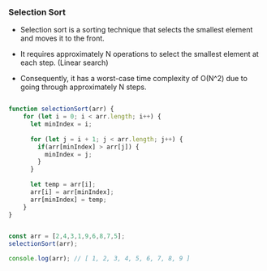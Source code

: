 ### Selection Sort

* Selection sort is a sorting technique that selects the smallest element and moves it to the front.

* It requires approximately N operations to select the smallest element at each step. (Linear search)

* Consequently, it has a worst-case time complexity of O(N^2) due to going through approximately N steps.

```js

function selectionSort(arr) {
    for (let i = 0; i < arr.length; i++) {
      let minIndex = i;
      
      for (let j = i + 1; j < arr.length; j++) {
        if(arr[minIndex] > arr[j]) {
          minIndex = j;
        }
      }
      
      let temp = arr[i];
      arr[i] = arr[minIndex];
      arr[minIndex] = temp;
    }
}


const arr = [2,4,3,1,9,6,8,7,5]; 
selectionSort(arr);

console.log(arr); // [ 1, 2, 3, 4, 5, 6, 7, 8, 9 ]

```